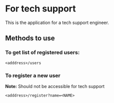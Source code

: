 # For tech support

This is the application for a tech support engineer.

## Methods to use

### To get list of registered users:

```
<adddress>/users
```

### To register a new user
__Note:__ Should not be accessible for tech support

```
<adddress>/register?name=<NAME>
```
